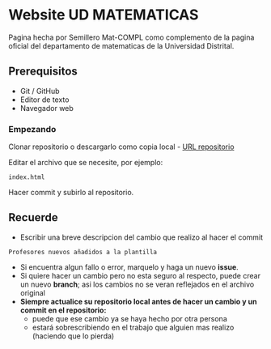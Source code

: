 # Website UD MATEMATICAS

Pagina hecha por Semillero Mat-COMPL como complemento de la pagina oficial del departamento de matematicas de la Universidad Distrital.

## Prerequisitos

* Git / GitHub 
* Editor de texto
* Navegador web

### Empezando

Clonar repositorio o descargarlo como copia local - [URL repositorio](https://github.com/udmath/udmath.github.io.git)

Editar el archivo que se necesite, por ejemplo:
```
index.html
```
Hacer commit y subirlo al repositorio.

## Recuerde
* Escribir una breve descripcion del cambio que realizo al hacer el commit
```
Profesores nuevos añadidos a la plantilla
```
* Si encuentra algun fallo o error, marquelo y haga un nuevo **issue**.
* Si quiere hacer un cambio pero no esta seguro al respecto, 
puede crear un nuevo **branch**; asi los cambios no se veran reflejados en el archivo original
* **Siempre actualice su repositorio local antes de hacer un cambio y un commit en el repositorio:** 
  * puede que ese cambio ya se haya hecho por otra persona 
  * estará sobrescribiendo en el trabajo que alguien mas realizo (haciendo que lo pierda)<br/>


